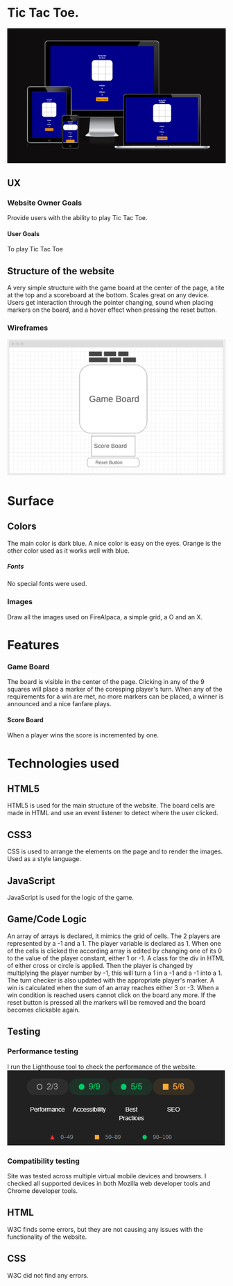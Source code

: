 # Tic Tac Toe. 
![Reactive](images/Reactive.PNG)
## UX  
### Website Owner Goals 
Provide users with the ability to play Tic Tac Toe.
#### User Goals 
To play Tic Tac Toe
## Structure of the website 
A very simple structure with the game board at the center of the page, a tite at the top and a scoreboard at the bottom. Scales great on any device. Users get interaction through the pointer changing, sound when placing markers on the board, and a hover effect when pressing the reset button. 
### Wireframes 
![Image](images/Tic_Tac_Toe_wire_frames.PNG)
# Surface 
## Colors 
The main color is dark blue. A nice color is easy on the eyes. Orange is the other color used as it works well with blue. 
##### Fonts 
No special fonts were used.
### Images 
Draw all the images used on FireAlpaca, a simple grid, a O and an X. 
# Features 
### Game Board 
The board is visible in the center of the page. Clicking in any of the 9 squares will place a marker of the coresping player's turn. When any of the requirements for a win are met, no more markers can be placed, a winner is announced and a nice fanfare plays. 
#### Score Board 
When a player wins the score is incremented by one. 
# Technologies used 
## HTML5 
HTML5 is used for the main structure of the website. The board cells are made in HTML and use an event listener to detect where the user clicked. 
## CSS3 
CSS is used to arrange the elements on the page and to render the images. Used as a style language. 
## JavaScript
JavaScript is used for the logic of the game. 
## Game/Code Logic
An array of arrays is declared, it mimics the grid of cells. The 2 players are represented by a -1 and a 1. The player variable is declared as 1. When one of the cells is clicked the according array is edited by changing one of its 0 to the value of the player constant, either 1 or -1. A class for the div in HTML of either cross or circle is applied. Then the player is changed by multiplying the player number by -1, this will turn a 1 in a -1 and a -1 into a 1. The turn checker is also updated with the appropriate player's marker. A win is calculated when the sum of an array reaches either 3 or -3. When a win condition is reached users cannot click on the board any more. If the reset button is pressed all the markers  will be removed and the board becomes clickable again.
## Testing
### Performance testing
I run the Lighthouse tool to check the performance of the website.
![Testing](images/testing.PNG)

### Compatibility testing
Site was tested across multiple virtual mobile devices and browsers. I checked all supported devices in both Mozilla web developer tools and Chrome developer tools.
## HTML 
W3C finds some errors, but they are not causing any issues with the functionality of the website. 
## CSS
W3C did not find any errors.
